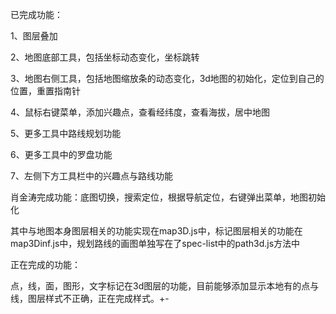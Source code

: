 已完成功能：

1、图层叠加

2、地图底部工具，包括坐标动态变化，坐标跳转

3、地图右侧工具，包括地图缩放条的动态变化，3d地图的初始化，定位到自己的位置，重置指南针

4、鼠标右键菜单，添加兴趣点，查看经纬度，查看海拔，居中地图

5、更多工具中路线规划功能

6、更多工具中的罗盘功能

7、左侧下方工具栏中的兴趣点与路线功能

肖金涛完成功能：底图切换，搜索定位，根据导航定位，右键弹出菜单，地图初始化

其中与地图本身图层相关的功能实现在map3D.js中，标记图层相关的功能在map3Dinf.js中，规划路线的画图单独写在了spec-list中的path3d.js方法中

正在完成的功能：

点，线，面，图形，文字标记在3d图层的功能，目前能够添加显示本地有的点与线，图层样式不正确，正在完成样式。+-

